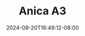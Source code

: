 --- 
title: "Anica A3"
description: "download bokep Anica A3 ig full vidio terbaru"
date: 2024-08-20T16:49:12-08:00
file_code: "zig4sr99bozh"
draft: false
cover: "tl3hxn58owqw1jj1.jpg"
tags: ["Anica", "bokep-indo", "bokep-viral", "bokep-ig"]
length: 113
fld_id: "1483954"
foldername: "Anica"
categories: ["Anica"]
views: 0
---